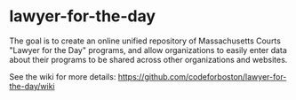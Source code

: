 # lawyer-for-the-day

The goal is to create an online unified repository of Massachusetts Courts "Lawyer for the Day" programs, and allow organizations to easily enter data about their programs to be shared across other organizations and websites.

See the wiki for more details: https://github.com/codeforboston/lawyer-for-the-day/wiki
